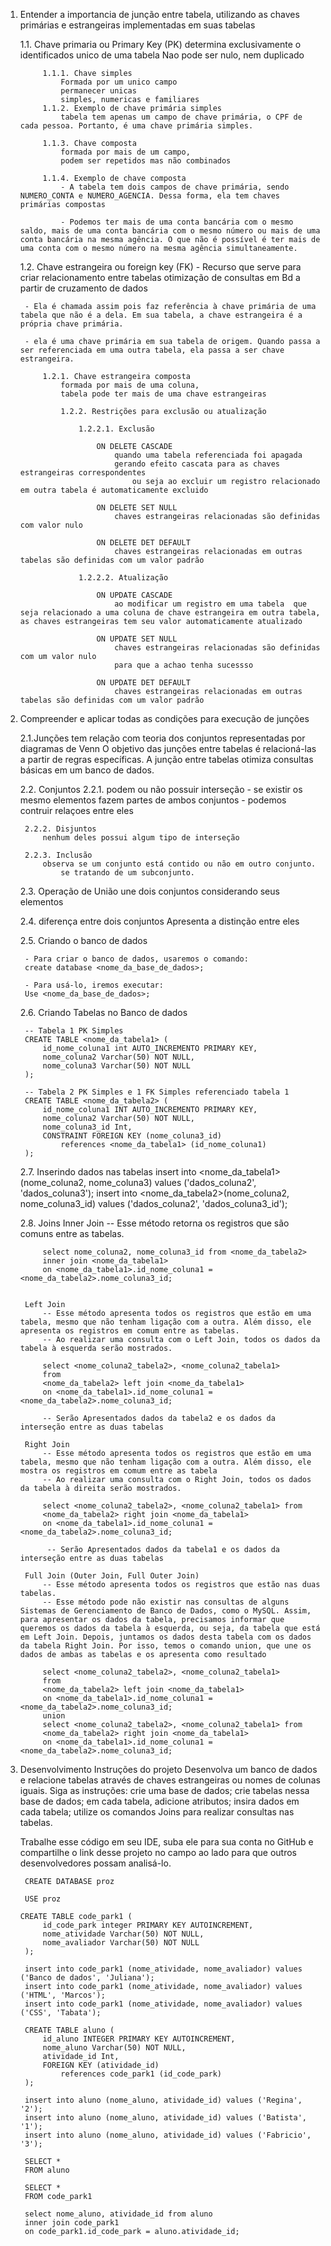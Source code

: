 1. Entender a importancia de junção entre tabela, utilizando as chaves primárias e estrangeiras implementadas em suas tabelas

    1.1. Chave primaria ou Primary Key (PK)
        determina exclusivamente o identificados unico de uma tabela
        Nao pode ser nulo, nem duplicado
            
            1.1.1. Chave simples
                Formada por um unico campo
                permanecer unicas
                simples, numericas e familiares
            1.1.2. Exemplo de chave primária simples
                tabela tem apenas um campo de chave primária, o CPF de cada pessoa. Portanto, é uma chave primária simples.
                
            1.1.3. Chave composta
                formada por mais de um campo,
                podem ser repetidos mas não combinados
            
            1.1.4. Exemplo de chave composta
                - A tabela tem dois campos de chave primária, sendo NUMERO_CONTA e NUMERO_AGENCIA. Dessa forma, ela tem chaves primárias compostas

                - Podemos ter mais de uma conta bancária com o mesmo saldo, mais de uma conta bancária com o mesmo número ou mais de uma conta bancária na mesma agência. O que não é possível é ter mais de uma conta com o mesmo número na mesma agência simultaneamente.
    
    1.2. Chave estrangeira ou foreign key (FK)
        - Recurso que serve para criar relacionamento entre tabelas
        otimização de consultas em Bd a partir de cruzamento de dados

        - Ela é chamada assim pois faz referência à chave primária de uma tabela que não é a dela. Em sua tabela, a chave estrangeira é a própria chave primária.

        - ela é uma chave primária em sua tabela de origem. Quando passa a ser referenciada em uma outra tabela, ela passa a ser chave estrangeira.
            
            1.2.1. Chave estrangeira composta
                formada por mais de uma coluna,
                tabela pode ter mais de uma chave estrangeiras
                
                1.2.2. Restrições para exclusão ou atualização
                    
                    1.2.2.1. Exclusão
                        
                        ON DELETE CASCADE
                            quando uma tabela referenciada foi apagada
                            gerando efeito cascata para as chaves estrangeiras correspondentes
                                ou seja ao excluir um registro relacionado em outra tabela é automaticamente excluido
                             
                        ON DELETE SET NULL
                            chaves estrangeiras relacionadas são definidas com valor nulo

                        ON DELETE DET DEFAULT
                            chaves estrangeiras relacionadas em outras tabelas são definidas com um valor padrão

                    1.2.2.2. Atualização
                        
                        ON UPDATE CASCADE
                            ao modificar um registro em uma tabela  que seja relacionado a uma coluna de chave estrangeira em outra tabela, as chaves estrangeiras tem seu valor automaticamente atualizado

                        ON UPDATE SET NULL
                            chaves estrangeiras relacionadas são definidas com um valor nulo
                            para que a achao tenha sucessso

                        ON UPDATE DET DEFAULT
                            chaves estrangeiras relacionadas em outras tabelas são definidas com um valor padrão

2. Compreender e aplicar todas as condições para execução de junções
    
    2.1.Junções
        tem relação com teoria dos conjuntos representadas por diagramas de Venn
        O objetivo das junções entre tabelas é relacioná-las a partir de regras específicas.
        A junção entre tabelas otimiza consultas básicas em um banco de dados.

    2.2. Conjuntos
        2.2.1. podem ou não possuir interseção
            - se existir os mesmo elementos fazem partes de ambos conjuntos
                - podemos contruir relaçoes entre eles
                
        2.2.2. Disjuntos
            nenhum deles possui algum tipo de interseção
        
        2.2.3. Inclusão
            observa se um conjunto está contido ou não em outro conjunto.
                se tratando de um subconjunto.
    
    2.3. Operação de União
        une dois conjuntos considerando seus elementos
    
    2.4. diferença entre dois conjuntos 
        Apresenta a distinção entre eles
    
    2.5. Criando o banco de dados
        
        - Para criar o banco de dados, usaremos o comando:
        create database <nome_da_base_de_dados>;

        - Para usá-lo, iremos executar:
        Use <nome_da_base_de_dados>;

    2.6. Criando Tabelas no Banco de dados
        
        -- Tabela 1 PK Simples
        CREATE TABLE <nome_da_tabela1> (
            id_nome_coluna1 int AUTO_INCREMENTO PRIMARY KEY,
            nome_coluna2 Varchar(50) NOT NULL,
            nome_coluna3 Varchar(50) NOT NULL
        );
        
        -- Tabela 2 PK Simples e 1 FK Simples referenciado tabela 1
        CREATE TABLE <nome_da_tabela2> (
            id_nome_coluna1 INT AUTO_INCREMENTO PRIMARY KEY,
            nome_coluna2 Varchar(50) NOT NULL,
            nome_coluna3_id Int,
            CONSTRAINT FOREIGN KEY (nome_coluna3_id)
                references <nome_da_tabela1> (id_nome_coluna1)
        );
    
    2.7. Inserindo dados nas tabelas
        insert into <nome_da_tabela1>(nome_coluna2, nome_coluna3) values ('dados_coluna2', 'dados_coluna3');
        insert into <nome_da_tabela2>(nome_coluna2, nome_coluna3_id) values ('dados_coluna2', 'dados_coluna3_id');
      
    2.8. Joins
        Inner Join
            -- Esse método retorna os registros que são comuns entre as tabelas.
            
            select nome_coluna2, nome_coluna3_id from <nome_da_tabela2>
            inner join <nome_da_tabela1>
            on <nome_da_tabela1>.id_nome_coluna1 = <nome_da_tabela2>.nome_coluna3_id;


        Left Join
            -- Esse método apresenta todos os registros que estão em uma tabela, mesmo que não tenham ligação com a outra. Além disso, ele apresenta os registros em comum entre as tabelas.
            -- Ao realizar uma consulta com o Left Join, todos os dados da tabela à esquerda serão mostrados.
            
            select <nome_coluna2_tabela2>, <nome_coluna2_tabela1>
            from
            <nome_da_tabela2> left join <nome_da_tabela1>
            on <nome_da_tabela1>.id_nome_coluna1 = <nome_da_tabela2>.nome_coluna3_id;

            -- Serão Apresentados dados da tabela2 e os dados da interseção entre as duas tabelas

        Right Join
            -- Esse método apresenta todos os registros que estão em uma tabela, mesmo que não tenham ligação com a outra. Além disso, ele mostra os registros em comum entre as tabela
            -- Ao realizar uma consulta com o Right Join, todos os dados da tabela à direita serão mostrados.

            select <nome_coluna2_tabela2>, <nome_coluna2_tabela1> from
            <nome_da_tabela2> right join <nome_da_tabela1>
            on <nome_da_tabela1>.id_nome_coluna1 = <nome_da_tabela2>.nome_coluna3_id;

             -- Serão Apresentados dados da tabela1 e os dados da interseção entre as duas tabelas

        Full Join (Outer Join, Full Outer Join)
            -- Esse método apresenta todos os registros que estão nas duas tabelas.
            -- Esse método pode não existir nas consultas de alguns Sistemas de Gerenciamento de Banco de Dados, como o MySQL. Assim, para apresentar os dados da tabela, precisamos informar que queremos os dados da tabela à esquerda, ou seja, da tabela que está em Left Join. Depois, juntamos os dados desta tabela com os dados da tabela Right Join. Por isso, temos o comando union, que une os dados de ambas as tabelas e os apresenta como resultado

            select <nome_coluna2_tabela2>, <nome_coluna2_tabela1>
            from
            <nome_da_tabela2> left join <nome_da_tabela1>
            on <nome_da_tabela1>.id_nome_coluna1 = <nome_da_tabela2>.nome_coluna3_id;
            union
            select <nome_coluna2_tabela2>, <nome_coluna2_tabela1> from
            <nome_da_tabela2> right join <nome_da_tabela1>
            on <nome_da_tabela1>.id_nome_coluna1 = <nome_da_tabela2>.nome_coluna3_id;

3. Desenvolvimento
    Instruções do projeto
        Desenvolva um banco de dados e relacione tabelas através de chaves estrangeiras ou nomes de colunas iguais. Siga as instruções:
        crie uma base de dados; 
        crie tabelas nessa base de dados;
        em cada tabela, adicione atributos;
        insira dados em cada tabela;
        utilize os comandos Joins para realizar consultas nas tabelas. 
    
    Trabalhe esse código em seu IDE, suba ele para sua conta no GitHub e compartilhe o link desse projeto no campo ao lado para que outros desenvolvedores possam analisá-lo.

        CREATE DATABASE proz
        
        USE proz

       CREATE TABLE code_park1 (
            id_code_park integer PRIMARY KEY AUTOINCREMENT,
            nome_atividade Varchar(50) NOT NULL,
            nome_avaliador Varchar(50) NOT NULL
        );

        insert into code_park1 (nome_atividade, nome_avaliador) values ('Banco de dados', 'Juliana');
        insert into code_park1 (nome_atividade, nome_avaliador) values ('HTML', 'Marcos');
        insert into code_park1 (nome_atividade, nome_avaliador) values ('CSS', 'Tabata');

        CREATE TABLE aluno (
            id_aluno INTEGER PRIMARY KEY AUTOINCREMENT,
            nome_aluno Varchar(50) NOT NULL,
            atividade_id Int,
            FOREIGN KEY (atividade_id)
                references code_park1 (id_code_park)
        );

        insert into aluno (nome_aluno, atividade_id) values ('Regina', '2');
        insert into aluno (nome_aluno, atividade_id) values ('Batista', '1');
        insert into aluno (nome_aluno, atividade_id) values ('Fabricio', '3');

        SELECT * 
        FROM aluno

        SELECT * 
        FROM code_park1

        select nome_aluno, atividade_id from aluno
        inner join code_park1
        on code_park1.id_code_park = aluno.atividade_id;